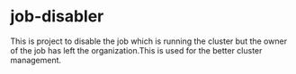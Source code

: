 # job-disabler

This is project to disable the job which is running the cluster but the owner of the job has left the organization.This is used for the better cluster management.
